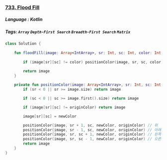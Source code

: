 ### [733. Flood Fill](https://leetcode.com/problems/flood-fill/?envType=study-plan&id=level-1)

##### Language : Kotlin

##### Tags: `Array` `Depth-First Search` `Breadth-First Search` `Matrix`

```kotlin
class Solution {
 
    fun floodFill(image: Array<IntArray>, sr: Int, sc: Int, color: Int): Array<IntArray> {
        
        if (image[sr][sc] != color) positionColor(image, sr, sc, color, image[sr][sc])

        return image
    }
    
    private fun positionColor(image: Array<IntArray>, sr: Int, sc: Int, newColor: Int, originColor: Int): Array<IntArray> {
        if (sr < 0 || sr >= image.size) return image

        if (sc < 0 || sc >= image.first().size) return image

        if (image[sr][sc] != originColor) return image

        image[sr][sc] = newColor

        positionColor(image, sr + 1, sc, newColor, originColor) // 위
        positionColor(image, sr - 1, sc, newColor, originColor) // 아래
        positionColor(image, sr, sc + 1, newColor, originColor) // 왼쪽
        positionColor(image, sr, sc - 1, newColor, originColor) // 오른쪽
        return image
    }
}
```

